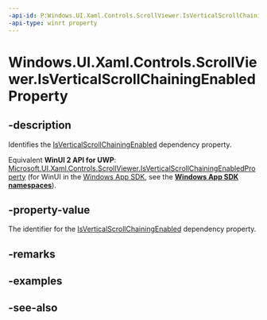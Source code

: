 ```yaml
---
-api-id: P:Windows.UI.Xaml.Controls.ScrollViewer.IsVerticalScrollChainingEnabledProperty
-api-type: winrt property
---
```


<!-- Property syntax
public Windows.UI.Xaml.DependencyProperty IsVerticalScrollChainingEnabledProperty { get; }
-->

# Windows.UI.Xaml.Controls.ScrollViewer.IsVerticalScrollChainingEnabledProperty

## -description
Identifies the [IsVerticalScrollChainingEnabled](scrollviewer_isverticalscrollchainingenabled.md) dependency property.

Equivalent **WinUI 2 API for UWP**: [Microsoft.UI.Xaml.Controls.ScrollViewer.IsVerticalScrollChainingEnabledProperty](/windows/winui/api/microsoft.ui.xaml.controls.scrollviewer.isverticalscrollchainingenabledproperty) (for WinUI in the [Windows App SDK](/windows/apps/windows-app-sdk/), see the **[Windows App SDK namespaces](/windows/windows-app-sdk/api/winrt/)**).

## -property-value
The identifier for the [IsVerticalScrollChainingEnabled](scrollviewer_isverticalscrollchainingenabled.md) dependency property.

## -remarks

## -examples

## -see-also
